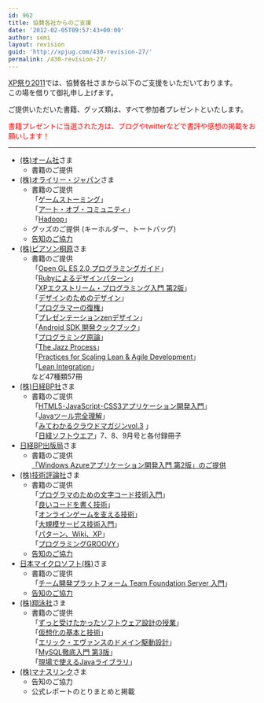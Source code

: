 ```yaml
---
id: 962
title: 協賛各社からのご支援
date: '2012-02-05T09:57:43+00:00'
author: semi
layout: revision
guid: 'http://xpjug.com/430-revision-27/'
permalink: /430-revision-27/
---
```


[XP祭り2011](http://xpjug.com/xpx/ "XP祭り2011")では、協賛各社さまから以下のご支援をいただいております。  
この場を借りて御礼申し上げます。

ご提供いただいた書籍、グッズ類は、すべて参加者プレゼントといたします。

<font color="red">書籍プレゼントに当選された方は、ブログやtwitterなどで書評や感想の掲載をお願いします！</font>

---

- [(株)オーム社](http://www.ohmsha.co.jp/)さま 
    - 書籍のご提供
- [(株)オライリー・ジャパン](http://www.oreilly.co.jp/index.shtml)さま 
    - 書籍のご提供  
        「[ゲームストーミング](http://www.oreilly.co.jp/books/9784873115054/)」  
        「[アート・オブ・コミュニティ](http://www.amazon.co.jp/dp/4873114950/)」  
        「[Hadoop](http://www.amazon.co.jp/dp/487311439X/)」
    - グッズのご提供 (キーホルダー、トートバッグ)
    - [告知のご協力](http://www.oreilly.co.jp/editors/archives/2011/08/ann-xp-summer-event-2011.html)
- [(株)ピアソン桐原](http://www.pearsonkirihara.jp/)さま 
    - 書籍のご提供  
        「[Open GL ES 2.0 プログラミングガイド](http://www.amazon.co.jp/dp/4894714396/)」  
        「[Rubyによるデザインパターン](<http://www.amazon.co.jp/dp/4894712857/ >)」  
        「[XPエクストリーム・プログラミング入門 第2版](http://www.amazon.co.jp/dp/4894716852/)」  
        「[デザインのためのデザイン](http://www.amazon.co.jp/dp/4864010048/)」  
        「[プログラマーの復権](http://www.amazon.co.jp/dp/4894715082/)」  
        「[プレゼンテーションzenデザイン](http://www.amazon.co.jp/dp/4894713993/)」  
        「[Android SDK 開発クックブック](http://www.amazon.co.jp/dp/486401051X/)」  
        「[プログラミング原論](http://www.amazon.co.jp/dp/4864010080/)」  
        「[The Jazz Process](http://www.amazon.co.jp/dp/0321636457/)」  
        「[Practices for Scaling Lean &amp; Agile Development](http://www.amazon.co.jp/dp/0321636406/)」  
        「[Lean Integration](http://www.amazon.co.jp/dp/0321712315/)」  
        など47種類57冊
- [(株)日経BP社](http://itpro.nikkeibp.co.jp/index.html)さま 
    - 書籍のご提供  
        「[HTML5･JavaScript･CSS3アプリケーション開発入門](<http://www.amazon.co.jp/dp/4822222675/ >)」  
        「[Javaツール完全理解](http://www.amazon.co.jp/dp/4822222667/)」  
        「[みてわかるクラウドマガジンvol.3](http://www.amazon.co.jp/dp/4822234541/) 」  
        「[日経ソフトウエア](http://itpro.nikkeibp.co.jp/NSW/index.html)」7、8、9月号と各付録冊子
- [日経BP出版局](http://ec.nikkeibp.co.jp/index.html)さま 
    - 書籍のご提供  
        [「Windows Azureアプリケーション開発入門 第2版」のご提供](http://xpjug.com/xpx_notice2/ "「Windows Azureアプリケーション開発入門 第2版」が書籍プレゼントに！")
- [(株)技術評論社](http://gihyo.jp/)さま 
    - 書籍のご提供  
        「[プログラマのための文字コード技術入門](http://www.amazon.co.jp/dp/477414164X/)」  
        「[良いコードを書く技術](http://www.amazon.co.jp/dp/4774145963/)」  
        「[オンラインゲームを支える技術](http://www.amazon.co.jp/dp/4774145807/)」  
        「[大規模サービス技術入門](http://www.amazon.co.jp/dp/4774143073/)」  
        「[パターン、Wiki、XP](http://www.amazon.co.jp/dp/4774138975/)」  
        「[プログラミングGROOVY](http://www.amazon.co.jp/dp/4774147273/)」
    - [告知のご協力](http://gihyo.jp/news/info/2011/08/1701)
- [日本マイクロソフト(株)](http://www.microsoft.com/japan/powerpro/developer/agile/default.mspx)さま 
    - 書籍のご提供  
        「[チーム開発プラットフォーム Team Foundation Server 入門](http://www.amazon.co.jp/dp/4774146080/)」
    - [告知のご協力](http://www.microsoft.com/japan/powerpro/developer/agile/community/xpjug.mspx)
- [(株)翔泳社](http://www.shoeisha.co.jp/)さま 
    - 書籍のご提供  
        「[ずっと受けたかったソフトウェア設計の授業](http://www.amazon.co.jp/dp/4798121215/)」  
        「[仮想化の基本と技術](http://www.amazon.co.jp/dp/4798123706/)」  
        「[エリック・エヴァンスのドメイン駆動設計](http://www.amazon.co.jp/dp/4798121967/)」  
        「[MySQL徹底入門 第3版](http://www.amazon.co.jp/dp/4798124230/)」  
        「[現場で使えるJavaライブラリ](http://www.amazon.co.jp/dp/4798123366/)」
- [(株)マナスリンク](http://www.manaslink.com/)さま 
    - 告知のご協力
    - 公式レポートのとりまとめと掲載